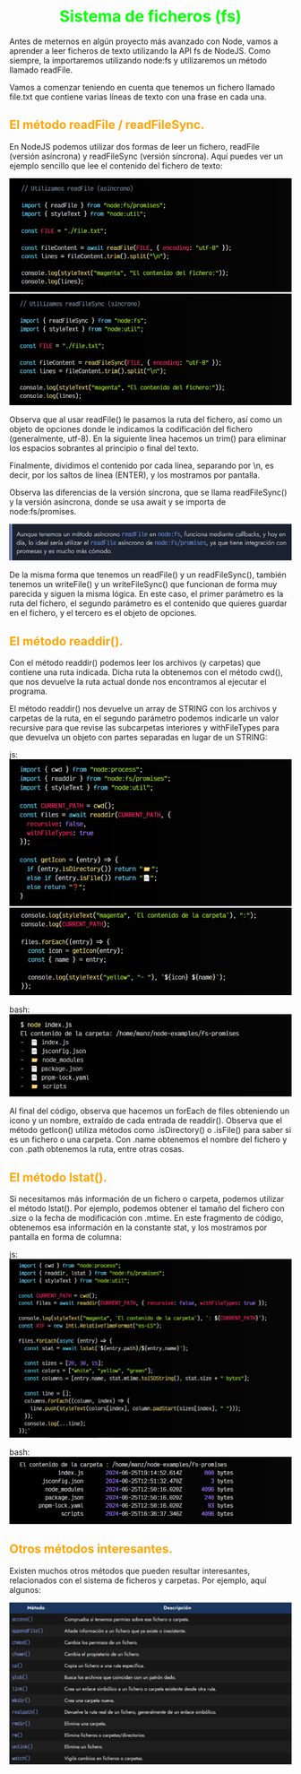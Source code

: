 # <span style="color:lime"><center>Sistema de ficheros (fs)</center></span>

Antes de meternos en algún proyecto más avanzado con Node, vamos a aprender a leer ficheros de texto utilizando la API fs de NodeJS. Como siempre, la importaremos utilizando node:fs y utilizaremos un método llamado readFile.

Vamos a comenzar teniendo en cuenta que tenemos un fichero llamado file.txt que contiene varias líneas de texto con una frase en cada una.

## <span style="color:orange">El método readFile / readFileSync.</span>
En NodeJS podemos utilizar dos formas de leer un fichero, readFile (versión asíncrona) y readFileSync (versión síncrona). Aquí puedes ver un ejemplo sencillo que lee el contenido del fichero de texto:

![alt text](./imagenes-sistema-de-ficheros-fs/image.png)
![alt text](./imagenes-sistema-de-ficheros-fs/image-1.png)

Observa que al usar readFile() le pasamos la ruta del fichero, así como un objeto de opciones donde le indicamos la codificación del fichero (generalmente, utf-8). En la siguiente línea hacemos un trim() para eliminar los espacios sobrantes al principio o final del texto.

Finalmente, dividimos el contenido por cada línea, separando por \n, es decir, por los saltos de línea (ENTER), y los mostramos por pantalla.

Observa las diferencias de la versión síncrona, que se llama readFileSync() y la versión asíncrona, donde se usa await y se importa de node:fs/promises.

![alt text](./imagenes-sistema-de-ficheros-fs/image-2.png)

De la misma forma que tenemos un readFile() y un readFileSync(), también tenemos un writeFile() y un writeFileSync() que funcionan de forma muy parecida y siguen la misma lógica. En este caso, el primer parámetro es la ruta del fichero, el segundo parámetro es el contenido que quieres guardar en el fichero, y el tercero es el objeto de opciones.

## <span style="color:orange">El método readdir().</span>
Con el método readdir() podemos leer los archivos (y carpetas) que contiene una ruta indicada. Dicha ruta la obtenemos con el método cwd(), que nos devuelve la ruta actual donde nos encontramos al ejecutar el programa.

El método readdir() nos devuelve un array de STRING con los archivos y carpetas de la ruta, en el segundo parámetro podemos indicarle un valor recursive para que revise las subcarpetas interiores y withFileTypes para que devuelva un objeto con partes separadas en lugar de un STRING:

js:
![alt text](./imagenes-sistema-de-ficheros-fs/image-3.png)
![alt text](./imagenes-sistema-de-ficheros-fs/image-4.png)

bash:
![alt text](./imagenes-sistema-de-ficheros-fs/image-5.png)

Al final del código, observa que hacemos un forEach de files obteniendo un icono y un nombre, extraído de cada entrada de readdir(). Observa que el método getIcon() utiliza métodos como .isDirectory() o .isFile() para saber si es un fichero o una carpeta. Con .name obtenemos el nombre del fichero y con .path obtenemos la ruta, entre otras cosas.

## <span style="color:orange">El método lstat().</span>
Si necesitamos más información de un fichero o carpeta, podemos utilizar el método lstat(). Por ejemplo, podemos obtener el tamaño del fichero con .size o la fecha de modificación con .mtime. En este fragmento de código, obtenemos esa información en la constante stat, y los mostramos por pantalla en forma de columna:

js:
![alt text](./imagenes-sistema-de-ficheros-fs/image-6.png)

bash:
![alt text](./imagenes-sistema-de-ficheros-fs/image-7.png)

## <span style="color:orange">Otros métodos interesantes.</span>
Existen muchos otros métodos que pueden resultar interesantes, relacionados con el sistema de ficheros y carpetas. Por ejemplo, aquí algunos:

![alt text](./imagenes-sistema-de-ficheros-fs/image-8.png)


